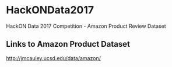 # HackONData2017
HackON Data 2017 Competition - Amazon Product Review Dataset

## Links to Amazon Product Dataset
http://jmcauley.ucsd.edu/data/amazon/
